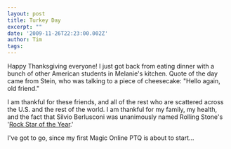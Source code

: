 ```yaml
---
layout: post
title: Turkey Day
excerpt: ""
date: '2009-11-26T22:23:00.002Z'
author: Tim
tags: 
---
```


Happy Thanksgiving everyone! I just got back from eating dinner with a bunch of other American students in Melanie's kitchen. Quote of the day came from Stein, who was talking to a piece of cheesecake: "Hello again, old friend."  
  
I am thankful for these friends, and all of the rest who are scattered across the U.S. and the rest of the world. I am thankful for my family, my health, and the fact that Silvio Berlusconi was unanimously named Rolling Stone's '<a href="http://www.telegraph.co.uk/news/worldnews/europe/italy/6638385/Silvio-Berlusconi-is-Rolling-Stone-rock-star-of-the-year.html">Rock Star of the Year</a>.'  
  
I've got to go, since my first Magic Online PTQ is about to start...
